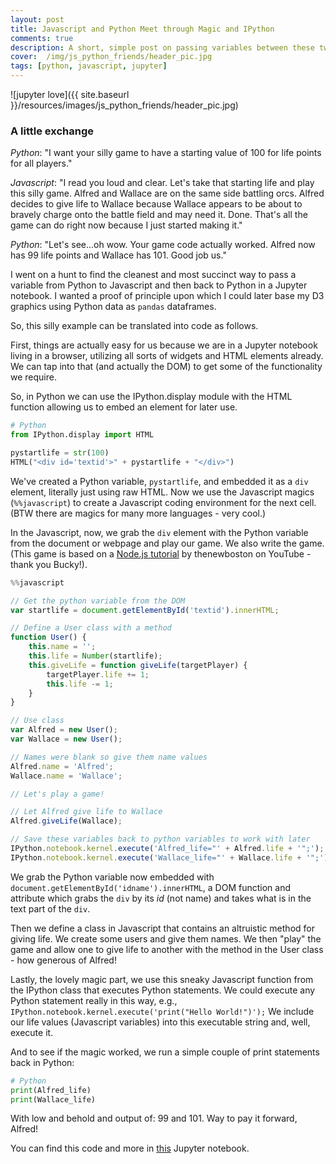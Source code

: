 ```yaml
---
layout: post
title: Javascript and Python Meet through Magic and IPython
comments: true
description: A short, simple post on passing variables between these two languages in Jupyter notebooks
cover:  /img/js_python_friends/header_pic.jpg
tags: [python, javascript, jupyter]
---
```


![jupyter love]({{ site.baseurl }}/resources/images/js_python_friends/header_pic.jpg)

### A little exchange

_Python_:  "I want your silly game to have a starting value of 100 for life points for all players."

_Javascript_:  "I read you loud and clear.  Let's take that starting life and play this silly game.  Alfred and Wallace are on the same side battling orcs.  Alfred decides to give life to Wallace because Wallace appears to be about to bravely charge onto the battle field and may need it.  Done.  That's all the game can do right now because I just started making it."

_Python_:  "Let's see...oh wow.  Your game code actually worked.  Alfred now has 99 life points and Wallace has 101.  Good job us."

I went on a hunt to find the cleanest and most succinct way to pass a variable from Python to Javascript and then back to Python in a Jupyter notebook.  I wanted a proof of principle upon which I could later base my D3 graphics using Python data as `pandas` dataframes.

So, this silly example can be translated into code as follows.

First, things are actually easy for us because we are in a Jupyter notebook living in a browser, utilizing all sorts of widgets and HTML elements already.  We can tap into that (and actually the DOM) to get some of the functionality we require.

So, in Python we can use the IPython.display module with the HTML function allowing us to embed an element for later use.

```python
# Python
from IPython.display import HTML

pystartlife = str(100)
HTML("<div id='textid'>" + pystartlife + "</div>")
```

We've created a Python variable, `pystartlife`, and embedded it as a `div` element, literally just using raw HTML.  Now we use the Javascript magics (`%%javascript`) to create a Javascript coding environment for the next cell.  (BTW there are magics for many more languages - very cool.)  

In the Javascript, now, we grab the `div` element with the Python variable from the document or webpage and play our game.  We also write the game.  (This game is based on a [Node.js tutorial](https://www.youtube.com/playlist?list=PL6gx4Cwl9DGBMdkKFn3HasZnnAqVjzHn_) by thenewboston on YouTube - thank you Bucky!).

```javascript
%%javascript

// Get the python variable from the DOM
var startlife = document.getElementById('textid').innerHTML;

// Define a User class with a method
function User() {
    this.name = '';
    this.life = Number(startlife);
    this.giveLife = function giveLife(targetPlayer) {
        targetPlayer.life += 1;
        this.life -= 1;
    }
}

// Use class
var Alfred = new User();
var Wallace = new User();

// Names were blank so give them name values
Alfred.name = 'Alfred';
Wallace.name = 'Wallace';

// Let's play a game!

// Let Alfred give life to Wallace
Alfred.giveLife(Wallace);

// Save these variables back to python variables to work with later
IPython.notebook.kernel.execute('Alfred_life="' + Alfred.life + '";');
IPython.notebook.kernel.execute('Wallace_life="' + Wallace.life + '";');
```



We grab the Python variable now embedded with `document.getElementById('idname').innerHTML`, a DOM function and attribute which grabs the `div` by its _id_ (not name) and takes what is in the text part of the `div`.

Then we define a class in Javascript that contains an altruistic method for giving life.  We create some users and give them names.  We then "play" the game and allow one to give life to another with the method in the User class - how generous of Alfred!

Lastly, the lovely magic part, we use this sneaky Javascript function from the IPython class that executes Python statements.  We could execute any Python statement really in this way, e.g., `IPython.notebook.kernel.execute('print("Hello World!")');`  We include our life values (Javascript variables) into this executable string and, well, execute it.

And to see if the magic worked, we run a simple couple of print statements back in Python:

```python
# Python
print(Alfred_life)
print(Wallace_life)
```

With low and behold and output of:  99 and 101.  Way to pay it forward, Alfred!


You can find this code and more in [this](https://github.com/michhar/python-jupyter-notebooks/blob/master/general/Jupyter_and_JavaScript.ipynb) Jupyter notebook.


